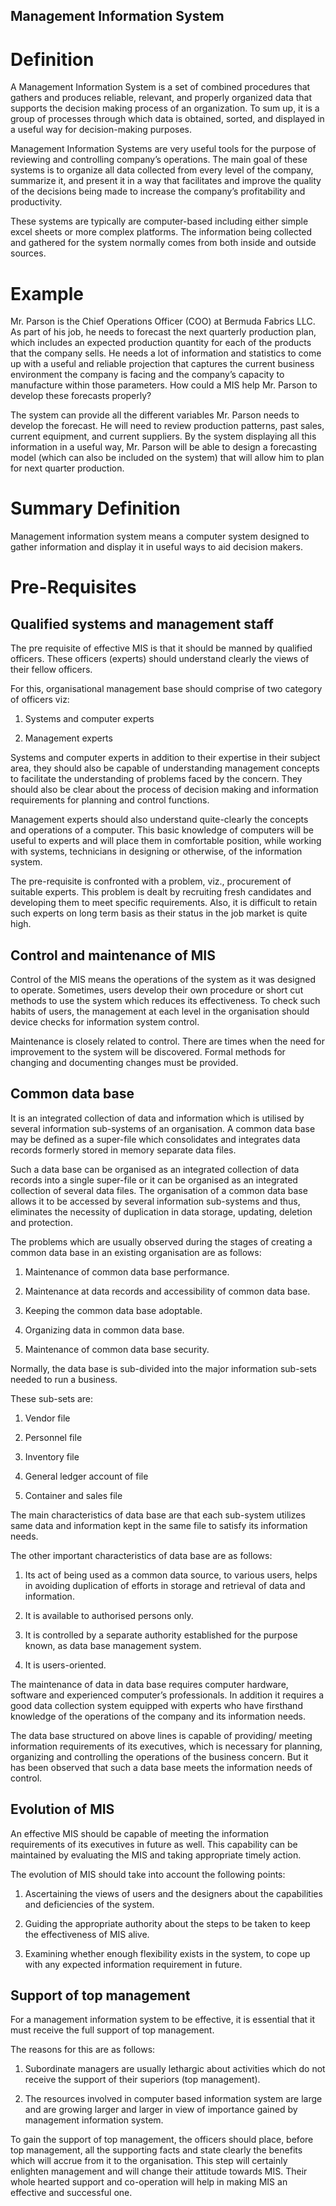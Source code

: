 ## Management Information System ##

# Definition

A Management Information System is a set of combined procedures that gathers and produces reliable, relevant, and properly organized data that supports the decision making process of an organization. To sum up, it is a group of processes through which data is obtained, sorted, and displayed in a useful way for decision-making purposes.

Management Information Systems are very useful tools for the purpose of reviewing and controlling company’s operations. The main goal of these systems is to organize all data collected from every level of the company, summarize it, and present it in a way that facilitates and improve the quality of the decisions being made to increase the company’s profitability and productivity.

These systems are typically are computer-based including either simple excel sheets or more complex platforms. The information being collected and gathered for the system normally comes from both inside and outside sources.

# Example

Mr. Parson is the Chief Operations Officer (COO) at Bermuda Fabrics LLC. As part of his job, he needs to forecast the next quarterly production plan, which includes an expected production quantity for each of the products that the company sells. He needs a lot of information and statistics to come up with a useful and reliable projection that captures the current business environment the company is facing and the company’s capacity to manufacture within those parameters. How could a MIS help Mr. Parson to develop these forecasts properly?

The system can provide all the different variables Mr. Parson needs to develop the forecast. He will need to review production patterns, past sales, current equipment, and current suppliers. By the system displaying all this information in a useful way, Mr. Parson will be able to design a forecasting model (which can also be included on the system) that will allow him to plan for next quarter production.

# Summary Definition

Management information system means a computer system designed to gather information and display it in useful ways to aid decision makers.

# Pre-Requisites

## Qualified systems and management staff

The pre requisite of effective MIS is that it should be manned by qualified officers. These officers (experts) should understand clearly the views of their fellow officers.

For this, organisational management base should comprise of two category of officers viz:

1. Systems and computer experts

2. Management experts

Systems and computer experts in addition to their expertise in their subject area, they should also be capable of understanding management concepts to facilitate the understanding of problems faced by the concern. They should also be clear about the process of decision making and information requirements for planning and control functions.

Management experts should also understand quite-clearly the concepts and operations of a computer. This basic knowledge of computers will be useful to experts and will place them in comfortable position, while working with systems, technicians in designing or otherwise, of the information system.

The pre-requisite is confronted with a problem, viz., procurement of suitable experts. This problem is dealt by recruiting fresh candidates and developing them to meet specific requirements. Also, it is difficult to retain such experts on long term basis as their status in the job market is quite high.

## Control and maintenance of MIS

Control of the MIS means the operations of the system as it was designed to operate. Sometimes, users develop their own procedure or short cut methods to use the system which reduces its effectiveness. To check such habits of users, the management at each level in the organisation should device checks for information system control.

Maintenance is closely related to control. There are times when the need for improvement to the system will be discovered. Formal methods for changing and documenting changes must be provided.

## Common data base

It is an integrated collection of data and information which is utilised by several information sub-systems of an organisation. A common data base may be defined as a super-file which consolidates and integrates data records formerly stored in memory separate data files.

Such a data base can be organised as an integrated collection of data records into a single super-file or it can be organised as an integrated collection of several data files. The organisation of a common data base allows it to be accessed by several information sub-systems and thus, eliminates the necessity of duplication in data storage, updating, deletion and protection.

The problems which are usually observed during the stages of creating a common data base in an existing organisation are as follows:

1. Maintenance of common data base performance.

2. Maintenance at data records and accessibility of common data base.

3. Keeping the common data base adoptable.

4. Organizing data in common data base.

5. Maintenance of common data base security.

Normally, the data base is sub-divided into the major information sub-sets needed to run a business.

These sub-sets are:

1. Vendor file

2. Personnel file

3. Inventory file

4. General ledger account of file

5. Container and sales file

The main characteristics of data base are that each sub-system utilizes same data and information kept in the same file to satisfy its information needs.

The other important characteristics of data base are as follows:

1. Its act of being used as a common data source, to various users, helps in avoiding duplication of efforts in storage and retrieval of data and information.

2. It is available to authorised persons only.

3. It is controlled by a separate authority established for the purpose known, as data base management system.

4. It is users-oriented.

The maintenance of data in data base requires computer hardware, software and experienced computer’s professionals. In addition it requires a good data collection system equipped with experts who have firsthand knowledge of the operations of the company and its information needs.

The data base structured on above lines is capable of providing/ meeting information requirements of its executives, which is necessary for planning, organizing and controlling the operations of the business concern. But it has been observed that such a data base meets the information needs of control.

## Evolution of MIS

An effective MIS should be capable of meeting the information requirements of its executives in future as well. This capability can be maintained by evaluating the MIS and taking appropriate timely action.

The evolution of MIS should take into account the following points:

1. Ascertaining the views of users and the designers about the capabilities and deficiencies of the system.

2. Guiding the appropriate authority about the steps to be taken to keep the effectiveness of MIS alive.

3. Examining whether enough flexibility exists in the system, to cope up with any expected information requirement in future.

## Support of top management

For a management information system to be effective, it is essential that it must receive the full support of top management.

The reasons for this are as follows:

1. Subordinate managers are usually lethargic about activities which do not receive the support of their superiors (top management).

2. The resources involved in computer based information system are large and are growing larger and larger in view of importance gained by management information system.

To gain the support of top management, the officers should place, before top management, all the supporting facts and state clearly the benefits which will accrue from it to the organisation. This step will certainly enlighten management and will change their attitude towards MIS. Their whole hearted support and co-operation will help in making MIS an effective and successful one.